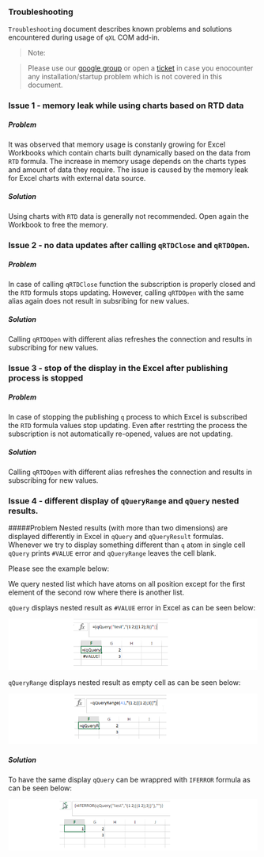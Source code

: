 ###                                           **Troubleshooting**

<!--------------------------------------------------------------------------------------------------------------------->
`Troubleshooting` document describes known problems and solutions encountered during usage of `qXL` COM add-in. 

> Note:
  
> Please use our [google group](https://groups.google.com/d/forum/exxeleron) 
or open a [ticket](https://github.com/exxeleron/enterprise-components/issues) 
in case you enocounter any installation/startup problem which is not covered in this document.


### Issue 1 - memory leak while using charts based on RTD data

##### Problem
It was observed that memory usage is constanly growing for Excel Workbooks which contain charts built dynamically based on the data from `RTD` formula. The increase in memory usage depends on the charts types and amount of data they require. 
The issue is caused by the memory leak for Excel charts with external data source. 

##### Solution
Using charts with `RTD` data is generally not recommended. Open again the Workbook to free the memory.

### Issue 2 - no data updates after calling `qRTDClose` and `qRTDOpen`. 

##### Problem
In case of calling `qRTDClose` function the subscription is properly closed and the `RTD` formuls stops updating. However, calling `qRTDOpen` with the same alias again does not result in subsribing for new values. 

##### Solution
Calling `qRTDOpen` with different alias refreshes the connection and results in subscribing for new values. 

### Issue 3 - stop of the display in the Excel after publishing process is stopped

##### Problem
In case of stopping the publishing `q` process to which Excel is subscribed the `RTD` formula values stop updating. Even after restrting the process the subscription is not automatically re-opened, values are not updating. 

##### Solution
Calling `qRTDOpen` with different alias refreshes the connection and results in subscribing for new values. 

### Issue 4 - different display of `qQueryRange` and `qQuery` nested results. 

#####Problem
Nested results (with more than two dimensions) are displayed differently in Excel in `qQuery` and `qQueryResult` formulas.
Whenever we try to display something different than `q` atom in single cell `qQuery` prints `#VALUE` error and `qQueryRange`
leaves the cell blank. 

Please see the example below: 

We query nested list which have atoms on all position except for the first element of the second row where there is another list. 

`qQuery` displays nested result as `#VALUE` error in Excel as can be seen below:

![qQueryNested](../doc/img/qQueryNested.png)


`qQueryRange` displays nested result as empty cell as can be seen below:


![qQueryRangeNested](../doc/img/qQueryRangeNested.png)


##### Solution

To have the same display `qQuery` can be wrappred with `IFERROR` formula as can be seen below: 

![qQueryNestedAligned](../doc/img/qQueryNestedAligned.png)

